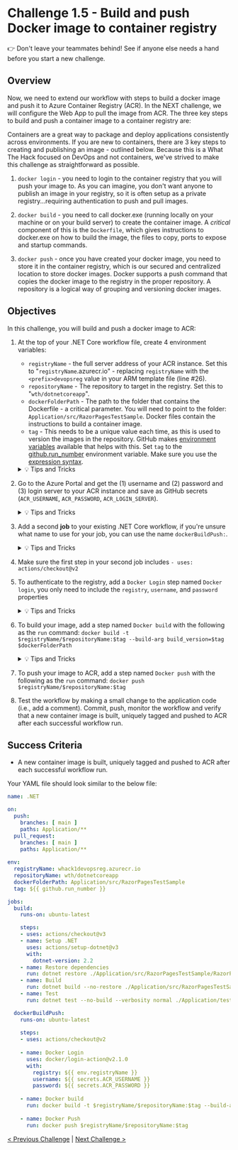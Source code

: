 # Challenge 1.5 - Build and push Docker image to container registry

👉 Don't leave your teammates behind! See if anyone else needs a hand before you start a new challenge.

## Overview


Now, we need to extend our workflow with steps to build a docker image and push it to Azure Container Registry (ACR). In the NEXT challenge, we will configure the Web App to pull the image from ACR. The three key steps to build and push a container image to a container registry are:

Containers are a great way to package and deploy applications consistently across environments. If you are new to containers, there are 3 key steps to creating and publishing an image - outlined below. Because this is a What The Hack focused on DevOps and not containers, we've strived to make this challenge as straightforward as possible.

1. `docker login` - you need to login to the container registry that you will push your image to. As you can imagine, you don't want anyone to publish an image in your registry, so it is often setup as a private registry...requiring authentication to push and pull images.

2. `docker build` - you need to call docker.exe (running locally on your machine or on your build server) to create the container image. A *critical* component of this is the `Dockerfile`, which gives instructions to docker.exe on how to build the image, the files to copy, ports to expose and startup commands.

3. `docker push` - once you have created your docker image, you need to store it in the container registry, which is our secured and centralized location to store docker images. Docker supports a push command that copies the docker image to the registry in the proper repository. A repository is a logical way of grouping and versioning docker images.

## Objectives

In this challenge, you will build and push a docker image to ACR:

1. At the top of your .NET Core workflow file, create 4 environment variables:

    - `registryName` - the full server address of your ACR instance. Set this to "`registryName`.azurecr.io" - replacing `registryName` with the `<prefix>devopsreg` value in your ARM template file (line #26). 
    - `repositoryName` - The repository to target in the registry. Set this to "`wth/dotnetcoreapp`".
    - `dockerFolderPath` - The path to the folder that contains the Dockerfile - a critical parameter. You will need to point to the folder: `Application/src/RazorPagesTestSample`. Docker files contain the instructions to build a container image.
    - `tag` - This needs to be a unique value each time, as this is used to version the images in the repository. GitHub makes [environment variables](https://docs.github.com/en/free-pro-team@latest/actions/reference/context-and-expression-syntax-for-github-actions#github-context) available that helps with this. Set `tag` to the [github.run_number](https://docs.github.com/en/actions/learn-github-actions/contexts#github-context) environment variable. Make sure you use the [expression syntax](https://docs.github.com/en/actions/learn-github-actions/contexts#about-contexts).

    <details>
    <summary>💡 Tips and Tricks</summary>
    <ul>
    <li><a href="https://docs.github.com/en/free-pro-team@latest/actions/reference/workflow-syntax-for-github-actions#env">Environment variables</a></li>
    <li><a href="https://docs.microsoft.com/en-us/azure/container-registry/container-registry-authentication#admin-account">Authenticate with an Azure container registry</a></li>
    <li><a href="https://docs.github.com/en/free-pro-team@latest/actions/learn-github-actions/introduction-to-github-actions">Introduction to GitHub Actions</a></li>
    <li><a href="https://github.com/Azure/actions">GitHub Actions for Azure</a></li>
    </ul>
    </details>

2. Go to the Azure Portal and get the (1) username and (2) password and (3) login server to your ACR instance and save as GitHub secrets (`ACR_USERNAME`, `ACR_PASSWORD`, `ACR_LOGIN_SERVER`).

    <details>
    <summary>💡 Tips and Tricks</summary>
    <ul>
    <li>In your <a href="https://portal.azure.com/#view/HubsExtension/BrowseResource/resourceType/Microsoft.ContainerRegistry%2Fregistries">container registry</a>, you will find all the required details in the <strong>Access keys</strong> menu item under <strong>Settings</strong></li>
    </ul>
    </details>

3. Add a second **job** to your existing .NET Core workflow, if you're unsure what name to use for your job, you can use the name `dockerBuildPush:`.

    <details>
    <summary>💡 Tips and Tricks</summary>
    <ul>
    <li>Check your previous job named <code>build</code> for some tips on what to include in your second job</li>
    </ul>
    </details>

4. Make sure the first step in your second job includes `- uses: actions/checkout@v2`

5. To authenticate to the registry, add a `Docker Login` step named `Docker login`, you only need to include the `registry`, `username`, and `password` properties

    <details>
    <summary>💡 Tips and Tricks</summary>
    <ul>
    <li>You're going to need to include both environment variables <code>${{ env.registryName }}</code> and secrets <code>${{ secrets.ACR_USERNAME }}</code></li>
    </ul>
    </details>

6. To build your image, add a step named `Docker build` with the following as the `run` command: `docker build -t $registryName/$repositoryName:$tag --build-arg build_version=$tag $dockerFolderPath`

    <details>
    <summary>💡 Tips and Tricks</summary>
    <ul>
    <li><a href="https://docs.github.com/en/enterprise-server@3.4/actions/using-workflows/about-workflows#understanding-the-workflow-file">Understanding the workflow file</a></li>
    </ul>
    </details>

7. To push your image to ACR, add a step named `Docker push` with the following as the `run` command: `docker push $registryName/$repositoryName:$tag`

8. Test the workflow by making a small change to the application code (i.e., add a comment). Commit, push, monitor the workflow and verify that a new container image is built, uniquely tagged and pushed to ACR after each successful workflow run.

## Success Criteria

- A new container image is built, uniquely tagged and pushed to ACR after each successful workflow run.

Your YAML file should look similar to the below file:

```yaml
name: .NET

on:
  push:
    branches: [ main ]
    paths: Application/**
  pull_request:
    branches: [ main ]
    paths: Application/**
    
env:
  registryName: whack1devopsreg.azurecr.io
  repositoryName: wth/dotnetcoreapp
  dockerFolderPath: Application/src/RazorPagesTestSample
  tag: ${{ github.run_number }}

jobs:
  build:
    runs-on: ubuntu-latest

    steps:
    - uses: actions/checkout@v3
    - name: Setup .NET
      uses: actions/setup-dotnet@v3
      with:
        dotnet-version: 2.2
    - name: Restore dependencies
      run: dotnet restore ./Application/src/RazorPagesTestSample/RazorPagesTestSample.csproj
    - name: Build
      run: dotnet build --no-restore ./Application/src/RazorPagesTestSample/RazorPagesTestSample.csproj
    - name: Test
      run: dotnet test --no-build --verbosity normal ./Application/tests/RazorPagesTestSample.Tests/RazorPagesTestSample.Tests.csproj

  dockerBuildPush:
    runs-on: ubuntu-latest
    
    steps:
    - uses: actions/checkout@v2
    
    - name: Docker Login
      uses: docker/login-action@v2.1.0
      with:
        registry: ${{ env.registryName }}
        username: ${{ secrets.ACR_USERNAME }}
        password: ${{ secrets.ACR_PASSWORD }}
        
    - name: Docker build
      run: docker build -t $registryName/$repositoryName:$tag --build-arg build_version=$tag $dockerFolderPath
    
    - name: Docker Push
      run: docker push $registryName/$repositoryName:$tag
```

[< Previous Challenge](../1.4/readme.md) | [Next Challenge >](../1.6/readme.md)

